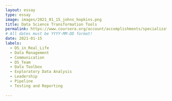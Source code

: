 ```yaml
---
layout: essay
type: essay
image: images/2021_01_15_johns_hopkins.png
title: Data Science Transformation Tools
permalink: https://www.coursera.org/account/accomplishments/specialization/U2A69T73YJDH
# All dates must be YYYY-MM-DD format!
date: 2021-01-15
labels:
  - DS_in_Real_Life
  - Data Management
  - Communication
  - DS_Team
  - Data Toolbox
  - Exploratory Data Analysis
  - Leadership
  - Pipeline
  - Testing and Reporting
  
---
```



